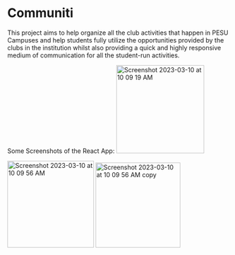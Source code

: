 # Communiti
This project aims to help organize all the club activities that happen in PESU Campuses and help students fully utilize the opportunities provided by the clubs in the institution whilst also providing a quick and highly responsive medium of communication for all the student-run activities.

Some Screenshots of the React App:
<img width="199" alt="Screenshot 2023-03-10 at 10 09 19 AM" src="https://user-images.githubusercontent.com/77573059/224225070-ffa1f196-c92f-44f7-923b-9a5ee280dbf4.png">

<img width="196" alt="Screenshot 2023-03-10 at 10 09 56 AM" src="https://user-images.githubusercontent.com/77573059/224225275-75fbb5bd-d144-4b35-8a82-a6c8e604d810.png">

<img width="192" alt="Screenshot 2023-03-10 at 10 09 56 AM copy" src="https://user-images.githubusercontent.com/77573059/224225297-8db18ddd-9fb4-471b-85b4-5f0475c6cecf.png">
